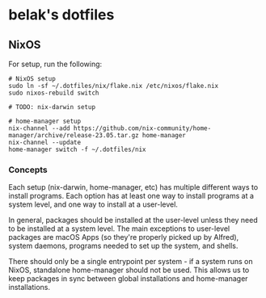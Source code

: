 # belak's dotfiles

## NixOS

For setup, run the following:

``` shell
# NixOS setup
sudo ln -sf ~/.dotfiles/nix/flake.nix /etc/nixos/flake.nix
sudo nixos-rebuild switch

# TODO: nix-darwin setup

# home-manager setup
nix-channel --add https://github.com/nix-community/home-manager/archive/release-23.05.tar.gz home-manager
nix-channel --update
home-manager switch -f ~/.dotfiles/nix
```

### Concepts

Each setup (nix-darwin, home-manager, etc) has multiple different ways to
install programs. Each option has at least one way to install programs at a
system level, and one way to install at a user-level.

In general, packages should be installed at the user-level unless they need to
be installed at a system level. The main exceptions to user-level packages are
macOS Apps (so they're properly picked up by Alfred), system daemons, programs
needed to set up the system, and shells.

There should only be a single entrypoint per system - if a system runs on NixOS,
standalone home-manager should not be used. This allows us to keep packages in
sync between global installations and home-manager installations.
